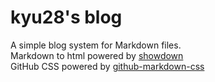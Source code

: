 # kyu28's blog
A simple blog system for Markdown files.  
Markdown to html powered by [showdown](https://github.com/showdownjs/showdown)  
GitHub CSS powered by [github-markdown-css](https://github.com/sindresorhus/github-markdown-css)  
